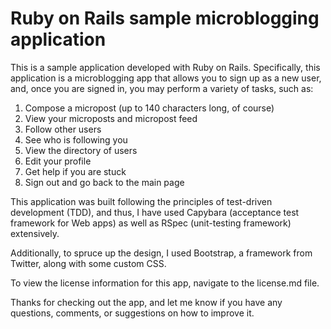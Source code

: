 # Ruby on Rails sample microblogging application

This is a sample application developed with Ruby on Rails. Specifically, this application is a microblogging app that allows you to sign up as a new user, and, once you are signed in, you may perform a variety of tasks, such as:

1. Compose a micropost (up to 140 characters long, of course)
2. View your microposts and micropost feed
3. Follow other users
4. See who is following you
5. View the directory of users
6. Edit your profile
7. Get help if you are stuck
8. Sign out and go back to the main page

This application was built following the principles of test-driven development (TDD), and thus, I have used Capybara (acceptance test framework for Web apps) as well as RSpec (unit-testing framework) extensively. 

Additionally, to spruce up the design, I used Bootstrap, a framework from Twitter, along with some custom CSS. 

To view the license information for this app, navigate to the license.md file.

Thanks for checking out the app, and let me know if you have any questions, comments, or suggestions on how to improve it.



